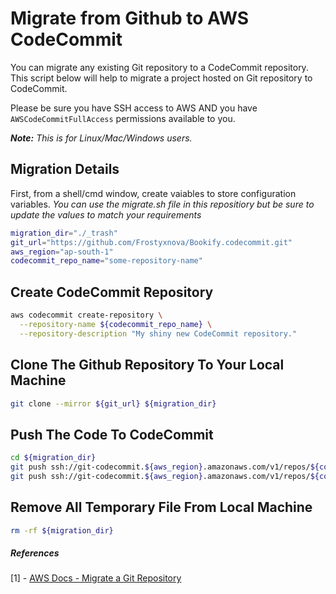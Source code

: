 # Migrate from Github to AWS CodeCommit
You can migrate any existing Git repository to a CodeCommit repository. This script below will help to migrate a project hosted on  Git repository to CodeCommit. 

Please be sure you have SSH access to AWS AND you have `AWSCodeCommitFullAccess` permissions available to you. 

_**Note:** This is for Linux/Mac/Windows users._

## Migration Details
First, from a shell/cmd window, create vaiables to store configuration variables.
_You can use the migrate.sh file in this repositiory but be sure to update the values to match your requirements_
```sh
migration_dir="./_trash"
git_url="https://github.com/Frostyxnova/Bookify.codecommit.git"
aws_region="ap-south-1"
codecommit_repo_name="some-repository-name"
```

## Create CodeCommit Repository
```sh
aws codecommit create-repository \
  --repository-name ${codecommit_repo_name} \
  --repository-description "My shiny new CodeCommit repository."
```

## Clone The Github Repository To Your Local Machine
```sh
git clone --mirror ${git_url} ${migration_dir}
```

## Push The Code To CodeCommit
```sh
cd ${migration_dir}
git push ssh://git-codecommit.${aws_region}.amazonaws.com/v1/repos/${codecommit_repo_name} --all
git push ssh://git-codecommit.${aws_region}.amazonaws.com/v1/repos/${codecommit_repo_name} --tags
```

## Remove All Temporary File From Local Machine
```sh
rm -rf ${migration_dir}
```


##### References
[1] - [AWS Docs - Migrate a Git Repository](https://docs.aws.amazon.com/codecommit/latest/userguide/how-to-migrate-repository-existing.html)